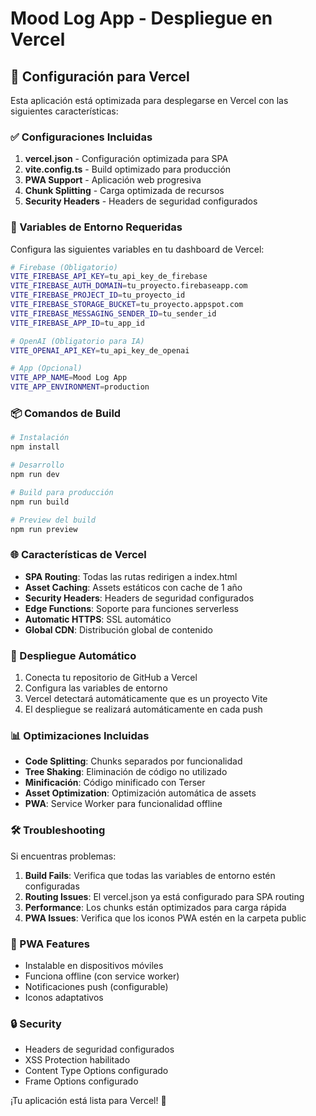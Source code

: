 # Mood Log App - Despliegue en Vercel

## 🚀 Configuración para Vercel

Esta aplicación está optimizada para desplegarse en Vercel con las siguientes características:

### ✅ Configuraciones Incluidas

1. **vercel.json** - Configuración optimizada para SPA
2. **vite.config.ts** - Build optimizado para producción
3. **PWA Support** - Aplicación web progresiva
4. **Chunk Splitting** - Carga optimizada de recursos
5. **Security Headers** - Headers de seguridad configurados

### 🔧 Variables de Entorno Requeridas

Configura las siguientes variables en tu dashboard de Vercel:

```bash
# Firebase (Obligatorio)
VITE_FIREBASE_API_KEY=tu_api_key_de_firebase
VITE_FIREBASE_AUTH_DOMAIN=tu_proyecto.firebaseapp.com
VITE_FIREBASE_PROJECT_ID=tu_proyecto_id
VITE_FIREBASE_STORAGE_BUCKET=tu_proyecto.appspot.com
VITE_FIREBASE_MESSAGING_SENDER_ID=tu_sender_id
VITE_FIREBASE_APP_ID=tu_app_id

# OpenAI (Obligatorio para IA)
VITE_OPENAI_API_KEY=tu_api_key_de_openai

# App (Opcional)
VITE_APP_NAME=Mood Log App
VITE_APP_ENVIRONMENT=production
```

### 📦 Comandos de Build

```bash
# Instalación
npm install

# Desarrollo
npm run dev

# Build para producción
npm run build

# Preview del build
npm run preview
```

### 🌐 Características de Vercel

- **SPA Routing**: Todas las rutas redirigen a index.html
- **Asset Caching**: Assets estáticos con cache de 1 año
- **Security Headers**: Headers de seguridad configurados
- **Edge Functions**: Soporte para funciones serverless
- **Automatic HTTPS**: SSL automático
- **Global CDN**: Distribución global de contenido

### 🔄 Despliegue Automático

1. Conecta tu repositorio de GitHub a Vercel
2. Configura las variables de entorno
3. Vercel detectará automáticamente que es un proyecto Vite
4. El despliegue se realizará automáticamente en cada push

### 📊 Optimizaciones Incluidas

- **Code Splitting**: Chunks separados por funcionalidad
- **Tree Shaking**: Eliminación de código no utilizado
- **Minificación**: Código minificado con Terser
- **Asset Optimization**: Optimización automática de assets
- **PWA**: Service Worker para funcionalidad offline

### 🛠️ Troubleshooting

Si encuentras problemas:

1. **Build Fails**: Verifica que todas las variables de entorno estén configuradas
2. **Routing Issues**: El vercel.json ya está configurado para SPA routing
3. **Performance**: Los chunks están optimizados para carga rápida
4. **PWA Issues**: Verifica que los iconos PWA estén en la carpeta public

### 📱 PWA Features

- Instalable en dispositivos móviles
- Funciona offline (con service worker)
- Notificaciones push (configurable)
- Iconos adaptativos

### 🔒 Security

- Headers de seguridad configurados
- XSS Protection habilitado
- Content Type Options configurado
- Frame Options configurado

¡Tu aplicación está lista para Vercel! 🎉
